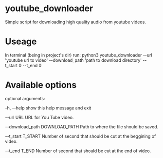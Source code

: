 # youtube_downloader
Simple script for downloading high quality audio from youtube videos.

# Useage
In terminal (being in project's dir) run:
python3 youtube_downloader --url 'youtube url to video' --download_path 'path to download directory' --t_start 0 --t_end 0

# Available options
optional arguments:

  -h, --help            show this help message and exit
  
  --url URL             URL for You Tube video.
  
  --download_path DOWNLOAD_PATH
                        Path to where the file should be saved.
                        
  --t_start T_START     Number of second that should be cut at the beggining
                        of video.
                        
  --t_end T_END         Number of second that should be cut at the end of
                        video.
